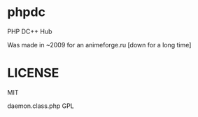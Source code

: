 phpdc
=====

PHP DC++ Hub

Was made in ~2009 for an animeforge.ru [down for a long time]

LICENSE
===========
MIT

daemon.class.php GPL
